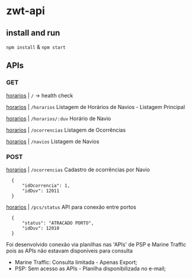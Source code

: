 # zwt-api

## install and run

 ``` npm install ``` & ``` npm start ```


## APIs 

### GET 

[horarios](https://zwt-api.herokuapp.com/)  |    ```/``` -> health check

[horarios](https://zwt-api.herokuapp.com/horarios)  |    ```/horarios```  Listagem de Horários de Navios - Listagem Principal

[horarios](https://zwt-api.herokuapp.com/horarios/:duv)  |    ```/horarios/:duv``` Horário de Navio 

[horarios](https://zwt-api.herokuapp.com/ocorrencias)  |    ```/ocorrencias```  Listagem de Ocorrências 

[horarios](https://zwt-api.herokuapp.com/navios)  |    ```/navios```  Listagem de Navios

### POST 

[horarios](https://zwt-api.herokuapp.com/ocorrencias)  |   ```/ocorrencias``` Cadastro de ocorrências por Navio
```
  {
      "idOcorrencia": 1,
      "idDuv": 12011
  }
```


[horarios](https://zwt-api.herokuapp.com/pcs/status)  |   ```/pcs/status```  API para conexão entre portos 

```
  {
      "status": "ATRACADO PORTO",
      "idDuv": 12010
  }
```

Foi desenvolvido conexão via planilhas nas 'APIs' de PSP e Marine Traffic pois as APIs não estavam disponíveis para consulta 

 - Marine Traffic: Consulta limitada - Apenas Export;
 - PSP: Sem acesso as APIs - Planilha disponibilizada no e-mail;


